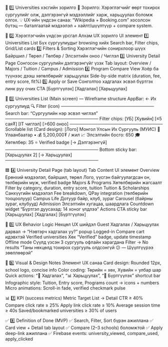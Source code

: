 🧭 1️⃣ Universities хэсгийн зорилго
🎯 Зорилго:
Хэрэглэгчийг өөрт тохирох сургуулийг олж, дэлгэрэнгүй мэдээллийг харж, харьцуулах боломж олгох.
💡 UX-ийн үндсэн санаа:
 “Wikipedia + Booking.com” хосолсон бүтэц — баталгаатай мэдээлэл + хайлт/шүүлтүүр + compare system.

🧩 2️⃣ Хэрэглэгчийн үндсэн урсгал
Алхам
UX зорилго
UI элемент
1️⃣ Universities List
Бүх сургуулиудыг browsing хийх
Search bar, Filter chips, Grid/List cards
2️⃣ Filters & Sorting
Хэрэглэгчийн сонирхлоор шүүх
Байршил / Төрөл / Төлбөр / Элсэлтийн оноо / Чиглэл
3️⃣ University Detail Page
Сонгосон сургуулийн дэлгэрэнгүйг үзэх
Tab layout: Overview / Majors / Tuition / Campus / Admission
4️⃣ Program Compare View
Хоёр ба түүнээс дээш хөтөлбөрийг харьцуулах
Side-by-side matrix (duration, fee, entry score, fit%)
5️⃣ Apply or Save
Сонголтоо хадгалах эсвэл бүртгэх линк руу очих
CTA [Бүртгүүлэх] [Хадгалах] [Харьцуулах]


🧱 3️⃣ Universities List (Main screen) — Wireframe structure
AppBar:  ←  Их сургуулиуд      🔍  Filter (icon)
──────────────────────────────
Search bar: “Сургуулийн нэр эсвэл чиглэл”
──────────────────────────────
Filter chips:
[УБ] [Хувийн] [≤5 сая₮] [IT чиглэл] [>600 оноо]
──────────────────────────────
Scrollable list (Card design):
[Лого]  Монгол Улсын Их Сургууль (МУИС)
📍 Улаанбаатар • 💰 5,200,000₮ / жил
📈 Элсэлтийн босго: 650
🎓 Хөтөлбөр: 35
⭐ Verified badge
[→ Дэлгэрэнгүй]
──────────────────────────────
Bottom sticky bar:
[Харьцуулах 2]  [→ Харьцуулах]
──────────────────────────────


🟦 4️⃣ University Detail Page (tab layout)
Tab
Content
UI элемент
Overview
Ерөнхий мэдээлэл, байршил, төрөл
Лого, үүсгэн байгуулагдсан он, төлбөрийн муж, verified badge
Majors & Programs
Хөтөлбөрийн жагсаалт
Filter by category, duration, entry score, tuition
Tuition & Scholarships
Санхүүгийн мэдээлэл
Fee breakdown, QPay integration (төлбөрийн тооцоолуур)
Campus Life
Дотуур байр, клуб, зураг
Carousel (байрны зураг, клубууд)
Admission
Элсэлтийн хугацаа, шаардлага
Countdown widget “Бүртгэл дуусахад: 14 хоног үлдлээ”
Actions
CTA sticky bar
[Харьцуулах] [Хадгалах] [Бүртгүүлэх]


🧠 5️⃣ UX Behavior Logic
Нөхцөл
UX шийдэл
Guest
Хадгалах / Харьцуулах дарвал → “Нэвтэрч хадгалах уу?” popup
Logged-in
Compare cart идэвхтэй
Verified universities
Хөх “Verified” badge, update timestamp
Offline mode
Сүүлд үзсэн 3 сургууль офлайн харагдана
Filter → No results
“Таны нөхцөлд тохирох сургууль олдсонгүй 😕 — Шүүлтүүрээ зөөллөөрэй”


🎨 6️⃣ Visual & Design Notes
Элемент
UX санаа
Card design:
Rounded 12px, school logo, concise info
Color coding:
Төрийн = хөх, Хувийн = улбар шар
Quick actions:
“💾 Хадгалах”, “📊 Харьцуулах”, “📝 Бүртгүүлэх” shortcut bar
Infographic style:
Tuition, Entry score, Programs count → icons + numbers
Micro animations:
Scroll-in fade, verified checkmark pulse


📊 7️⃣ KPI (success metrics)
Metric
Target
List → Detail CTR
≥ 40%
Compare click rate
≥ 25%
Apply link click rate
≥ 10%
Average session time
≥ 40s
Saved/bookmarked universities
≥ 30% of users


✅ 8️⃣ Definition of Done (MVP)
✅ Search, Filter, Sort бүрэн ажиллана
 ✅ Card view + Detail tab layout
 ✅ Compare (2–3 schools) боломжтой
 ✅ Apply deep-link ажиллана
 ✅ Firebase events: university_viewed, compare_used, apply_clicked

